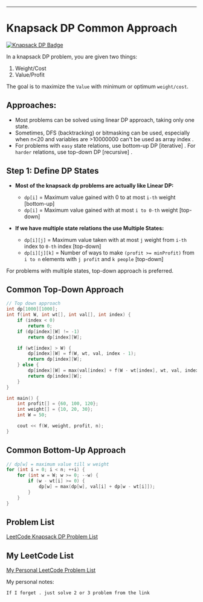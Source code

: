 
---

# Knapsack DP Common Approach

[![Knapsack DP Badge](https://img.shields.io/badge/Knapsack-Dynamic%20Programming-yellow?style=for-the-badge&logo=appveyor&logoColor=black)](https://shields.io/)

In a knapsack DP problem, you are given two things: 

1. Weight/Cost
2. Value/Profit

The goal is to maximize the `Value` with minimum or optimum `weight/cost`.

## Approaches:

- Most problems can be solved using linear DP approach, taking only one state.
- Sometimes, DFS (backtracking) or bitmasking can be used, especially when n<20 and variables are >10000000 can't be used as array index .
- For problems with `easy` state relations, use bottom-up DP [iterative] . For `harder` relations, use top-down DP [recursive] .

## Step 1: Define DP States

- **Most of the knapsack dp problems are actually like Linear DP:**
    - `dp[i]` = Maximum value gained with 0 to at most `i-th` weight [bottom-up]
    - `dp[i]` = Maximum value gained with at most `i to 0-th` weight [top-down]

- **If we have multiple state relations the use Multiple States:**
    - `dp[i][j]` = Maximum value taken with at most `j` weight from `i-th` index to `0-th` index [top-down]
    - `dp[i][j][k]` = Number of ways to make `(profit >= minProfit)` from `i to n` elements with `j profit` and `k people` [top-down]

For problems with multiple states, top-down approach is preferred.

## Common Top-Down Approach

```cpp
// Top down approach
int dp[1000][1000];
int f(int W, int wt[], int val[], int index) {
    if (index < 0)
        return 0;
    if (dp[index][W] != -1)
        return dp[index][W];

    if (wt[index] > W) {
        dp[index][W] = f(W, wt, val, index - 1);
        return dp[index][W];
    } else {
        dp[index][W] = max(val[index] + f(W - wt[index], wt, val, index - 1), f(W, wt, val, index - 1));
        return dp[index][W];
    }
}

int main() {
    int profit[] = {60, 100, 120};
    int weight[] = {10, 20, 30};
    int W = 50;

    cout << f(W, weight, profit, n);
}
```

## Common Bottom-Up Approach

```cpp
// dp[w] = maximum value till w weight
for (int i = 0; i < n; ++i) {
    for (int w = W; w >= 0; --w) {
        if (w - wt[i] >= 0) {
            dp[w] = max(dp[w], val[i] + dp[w - wt[i]]);
        }
    }
}
```

## Problem List

[LeetCode Knapsack DP Problem List](https://leetcode.com/list/50vif4uc/)

## My LeetCode List

[My Personal LeetCode Problem List](https://leetcode.com/list/?selectedList=pmuqba96)

My personal notes:
```
If I forget . just solve 2 or 3 problem from the link
```

